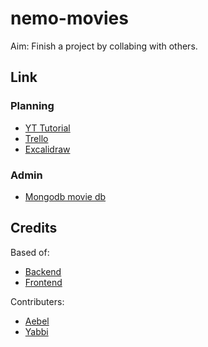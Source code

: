 # nemo-movies
Aim: Finish a project by collabing with others.

## Link 

### Planning
* [YT Tutorial](https://www.youtube.com/watch?v=5PdEmeopJVQ)
* [Trello](https://trello.com/b/d3yj5akF/nemo-%F0%9F%A6%88)
* [Excalidraw](https://excalidraw.com/#room=e9febafc6ec14d031b72,BXFXt5zmHfT2tb7qQIyRGQ)

### Admin
* [Mongodb movie db](https://cloud.mongodb.com/v2/667c24b0b9f9655f6fa0a5be#/clusters)


## Credits
Based of:
* [Backend](https://github.com/fhsinchy/movieist)
* [Frontend](https://github.com/GavinLonDigital/movie-gold-v1)

Contributers:
* [Aebel](https://github.com/Aebel-Shajan)
* [Yabbi](https://github.com/Y-Negash)
